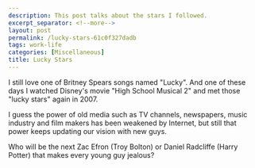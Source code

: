 ```yaml
---
description: This post talks about the stars I followed.
excerpt_separator: <!--more-->
layout: post
permalink: /lucky-stars-61c0f327dadb
tags: work-life
categories: [Miscellaneous]
title: Lucky Stars
---
```

I still love one of Britney Spears songs named "Lucky". And one of these days I watched Disney's movie "High School Musical 2" and met those "lucky stars" again in 2007.

I guess the power of old media such as TV channels, newspapers, music industry and film makers has been weakened by Internet, but still that power keeps updating our vision with new guys.

Who will be the next Zac Efron (Troy Bolton) or Daniel Radcliffe (Harry Potter) that makes every young guy jealous?
<!--more-->
